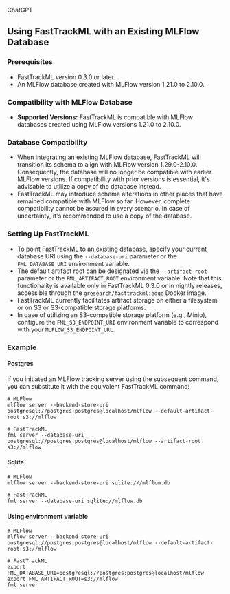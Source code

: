 
  
  
ChatGPT

## Using FastTrackML with an Existing MLFlow Database

### Prerequisites

-   FastTrackML version 0.3.0 or later.
-   An MLFlow database created with MLFlow version 1.21.0 to 2.10.0.

### Compatibility with MLFlow Database

-   **Supported Versions:** FastTrackML is compatible with MLFlow databases created using MLFlow versions 1.21.0 to 2.10.0.

### Database Compatibility

-   When integrating an existing MLFlow database, FastTrackML will transition its schema to align with MLFlow version 1.29.0-2.10.0. Consequently, the database will no longer be compatible with earlier MLFlow versions. If compatibility with prior versions is essential, it's advisable to utilize a copy of the database instead.
-   FastTrackML may introduce schema alterations in other places that have remained compatible with MLFlow so far. However, complete compatibility cannot be assured in every scenario. In case of uncertainty, it's recommended to use a copy of the database.

### Setting Up FastTrackML

-   To point FastTrackML to an existing database, specify your current database URI using the `--database-uri` parameter or the `FML_DATABASE_URI` environment variable.
-   The default artifact root can be designated via the `--artifact-root` parameter or the `FML_ARTIFACT_ROOT` environment variable. Note that this functionality is available only in FastTrackML 0.3.0 or in nightly releases, accessible through the `gresearch/fasttrackml:edge` Docker image.
-   FastTrackML currently facilitates artifact storage on either a filesystem or on S3 or S3-compatible storage platforms.
-   In case of utilizing an S3-compatible storage platform (e.g., Minio), configure the `FML_S3_ENDPOINT_URI` environment variable to correspond with your `MLFLOW_S3_ENDPOINT_URL`.

### Example

#### Postgres
If you initiated an MLFlow tracking server using the subsequent command, you can substitute it with the equivalent FastTrackML command:

```console
# MLFlow  
mlflow server --backend-store-uri postgresql://postgres:postgres@localhost/mlflow --default-artifact-root s3://mlflow  

# FastTrackML  
fml server --database-uri postgresql://postgres:postgres@localhost/mlflow --artifact-root s3://mlflow
```

#### Sqlite

```console
# MLFlow  
mlflow server --backend-store-uri sqlite:///mlflow.db 

# FastTrackML  
fml server --database-uri sqlite://mlflow.db 
```
#### Using environment variable

```console
# MLFlow  
mlflow server --backend-store-uri postgresql://postgres:postgres@localhost/mlflow --default-artifact-root s3://mlflow  

# FastTrackML  
export FML_DATABASE_URI=postgresql://postgres:postgres@localhost/mlflow
export FML_ARTIFACT_ROOT=s3://mlflow
fml server
```